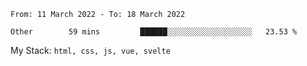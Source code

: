 <!--START_SECTION:waka-->

```text
From: 11 March 2022 - To: 18 March 2022

Other        59 mins         ██████░░░░░░░░░░░░░░░░░░░   23.53 %
```

<!--END_SECTION:waka-->
My Stack: `html, css, js, vue, svelte`
